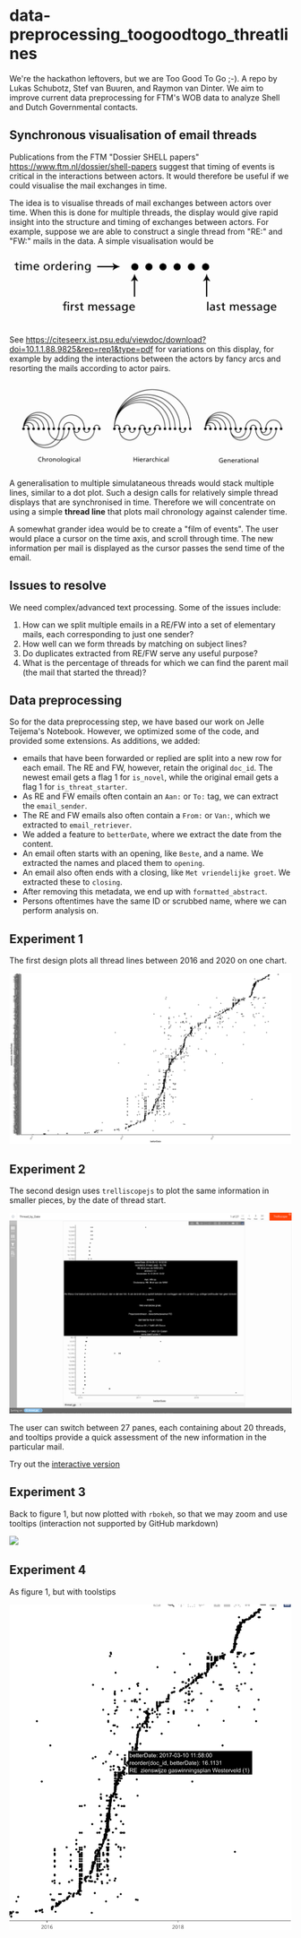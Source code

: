 # data-preprocessing_toogoodtogo_threatlines
We're the hackathon leftovers, but we are Too Good To Go ;-). A repo by Lukas Schubotz, Stef van Buuren, and Raymon van Dinter. We aim to improve current data preprocessing for FTM's WOB data to analyze Shell and Dutch Governmental contacts.


## Synchronous visualisation of email threads

Publications from the FTM "Dossier SHELL papers" <https://www.ftm.nl/dossier/shell-papers> suggest that timing of events is critical in the interactions between actors. It would therefore be useful if we could visualise the mail exchanges in time.

The idea is to visualise threads of mail exchanges between actors over time. When this is done for multiple threads, the display would give rapid insight into the structure and timing of exchanges between actors. For example, suppose we are able to construct a single thread from "RE:" and "FW:" mails in the data. A simple visualisation would be 

![](figures/simple.png)

See <https://citeseerx.ist.psu.edu/viewdoc/download?doi=10.1.1.88.9825&rep=rep1&type=pdf> for variations on this display, for example by adding the interactions between the actors by fancy arcs and resorting the mails according to actor pairs.

![](figures/complex.png)

A generalisation to multiple simulataneous threads would stack multiple lines, similar to a dot plot. Such a design calls for relatively simple thread displays that are synchronised in time. Therefore we will concentrate on using a simple **thread line** that plots mail chronology against calender time. 

A somewhat grander idea would be to create a "film of events". The user would place a cursor on the time axis, and scroll through time. The new information per mail is displayed as the cursor passes the send time of the email. 

## Issues to resolve

We need complex/advanced text processing. Some of the issues include:

1. How can we split multiple emails in a RE/FW into a set of elementary mails, each corresponding to just one sender?
2. How well can we form threads by matching on subject lines?
3. Do duplicates extracted from RE/FW serve any useful purpose?
4. What is the percentage of threads for which we can find the parent mail (the mail that started the thread)?

## Data preprocessing
So for the data preprocessing step, we have based our work on Jelle Teijema's Notebook. However, we optimized some of the code, and provided some extensions. As additions, we added:
* emails that have been forwarded or replied are split into a new row for each email. The RE and FW, however, retain the original `doc_id`. The newest email gets a flag 1 for `is_novel`, while the original email gets a flag 1 for `is_threat_starter`.
* As RE and FW emails often contain an `Aan:` or `To:` tag, we can extract the `email_sender`.
* The RE and FW emails also often contain a `From:` or `Van:`, which we extracted to `email_retriever`.
* We added a feature to `betterDate`, where we extract the date from the content.
* An email often starts with an opening, like `Beste`, and a name. We extracted the names and placed them to `opening`.
* An email also often ends with a closing, like `Met vriendelijke groet`. We extracted these to `closing`.
* After removing this metadata, we end up with `formatted_abstract`.
* Persons oftentimes have the same ID or scrubbed name, where we can perform analysis on.

## Experiment 1

The first design plots all thread lines between 2016 and 2020 on one chart.

![](figures/threadlines_1.svg)


## Experiment 2

The second design uses `trelliscopejs` to plot the same information in smaller pieces, by the date of thread start.

![](figures/trelliscope2.png)

The user can switch between 27 panes, each containing about 20 threads, and tooltips provide a quick assessment of the new information in the particular mail.

Try out the [interactive version](https://asreview-ftm-hackathon.github.io/data-preprocessing_toogoodtogo_threatlines/dotplot2/#display=Thread_by_Date&nrow=1&ncol=1&arr=row&pg=1&labels=thread_gp&sort=thread_gp;asc&filter=&sidebar=&fv=)

## Experiment 3

Back to figure 1, but now plotted with `rbokeh`, so that we may zoom and use tooltips (interaction not supported by GitHub markdown)

![](figures/rbokeh.png)

## Experiment 4

As figure 1, but with toolstips

![](figures/dotplot4.png)
